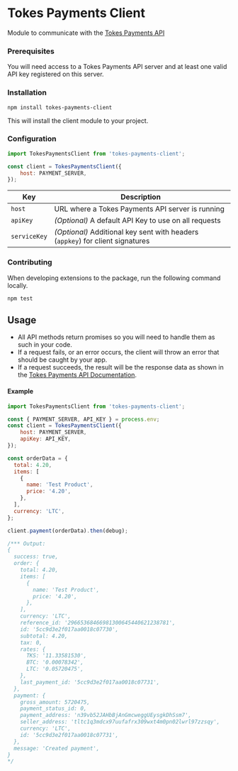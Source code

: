 # Tokes Payments Client
Module to communicate with the [Tokes Payments API](https://documenter.getpostman.com/view/3333316/RVu2nqbn)

### Prerequisites
You will need access to a Tokes Payments API server and at least one valid API key registered on this server.

### Installation
```
npm install tokes-payments-client
```
This will install the client module to your project.

### Configuration
```js
import TokesPaymentsClient from 'tokes-payments-client';

const client = TokesPaymentsClient({
    host: PAYMENT_SERVER,
});
```

| Key | Description |
| --- | --- |
| `host` | URL where a Tokes Payments API server is running |
| `apiKey` | _(Optional)_ A default API Key to use on all requests |
| `serviceKey` | _(Optional)_ Additional key sent with headers (`appkey`) for client signatures |

### Contributing
When developing extensions to the package, run the following command locally.

```
npm test
```

## Usage
- All API methods return promises so you will need to handle them as such in your code.
- If a request fails, or an error occurs, the client will throw an error that should be caught by your app.
- If a request succeeds, the result will be the response data as shown in the [Tokes Payments API Documentation](https://documenter.getpostman.com/view/3333316/RVu2nqbn).

#### Example
```js
import TokesPaymentsClient from 'tokes-payments-client';

const { PAYMENT_SERVER, API_KEY } = process.env;
const client = TokesPaymentsClient({
    host: PAYMENT_SERVER,
    apiKey: API_KEY,
});

const orderData = {
  total: 4.20,
  items: [
    {
      name: 'Test Product',
      price: '4.20',
    },
  ],
  currency: 'LTC',
};

client.payment(orderData).then(debug);

/*** Output:
{
  success: true,
  order: {
    total: 4.20,
    items: [
      {
        name: 'Test Product',
        price: '4.20',
      },
    ],
    currency: 'LTC',
    reference_id: '29665368466981300645440621238781',
    id: '5cc9d3e2f017aa0018c07730',
    subtotal: 4.20,
    tax: 0,
    rates: {
      TKS: '11.33581530',
      BTC: '0.00078342',
      LTC: '0.05720475',
    },
    last_payment_id: '5cc9d3e2f017aa0018c07731',
  },
  payment: {
    gross_amount: 5720475,
    payment_status_id: 0,
    payment_address: 'n39vb52JAHbBjAnGmcweggUEysgkDhSsm7',
    seller_address: 'tltc1q3mdcx97uufafrx309wxt4m0pn02lwrl97zzsqy',
    currency: 'LTC',
    id: '5cc9d3e2f017aa0018c07731',
  },
  message: 'Created payment',
}
*/
```
